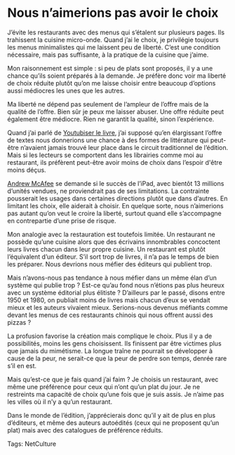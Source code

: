 # Nous n’aimerions pas avoir le choix

J’évite les restaurants avec des menus qui s’étalent sur plusieurs pages. Ils trahissent la cuisine micro-onde. Quand j’ai le choix, je privilégie toujours les menus minimalistes qui me laissent peu de liberté. C’est une condition nécessaire, mais pas suffisante, à la pratique de la cuisine que j’aime.

Mon raisonnement est simple : si peu de plats sont proposés, il y a une chance qu’ils soient préparés à la demande. Je préfère donc voir ma liberté de choix réduite plutôt qu’on me laisse choisir entre beaucoup d’options aussi médiocres les unes que les autres.

Ma liberté ne dépend pas seulement de l’ampleur de l’offre mais de la qualité de l’offre. Bien sûr je peux me laisser abuser. Une offre réduite peut également être médiocre. Rien ne garantit la qualité, sinon l’expérience.

Quand j’ai parlé de [Youtubiser le livre](/2010/10/26/youtubiser-le-livre/), j’ai supposé qu’en élargissant l’offre de textes nous donnerions une chance à des formes de littérature qui peut-être n’avaient jamais trouvé leur place dans le circuit traditionnel de l’édition. Mais si les lecteurs se comportent dans les librairies comme moi au restaurant, ils préfèrent peut-être avoir moins de choix dans l’espoir d'être moins déçus.

[Andrew McAfee](http://blogs.hbr.org/hbr/mcafee/2010/11/why-people-want-less-choice.html) se demande si le succès de l’iPad, avec bientôt 13 millions d’unités vendues, ne proviendrait pas de ses limitations. La contrainte pousserait les usages dans certaines directions plutôt que dans d’autres. En limitant les choix, elle aiderait à choisir. En quelque sorte, nous n’aimerions pas autant qu’on veut le croire la liberté, surtout quand elle s’accompagne en contrepartie d’une prise de risque.

Mon analogie avec la restauration est toutefois limitée. Un restaurant ne possède qu’une cuisine alors que des écrivains innombrables concoctent leurs livres chacun dans leur propre cuisine. Un restaurant est plutôt l’équivalent d’un éditeur. S’il sort trop de livres, il n’a pas le temps de bien les préparer. Nous devrions nous méfier des éditeurs qui publient trop.

Mais n’avons-nous pas tendance à nous méfier dans un même élan d’un système qui publie trop ? Est-ce qu’au fond nous n’étions pas plus heureux avec un système éditorial plus élitiste ? D’ailleurs par le passé, disons entre 1950 et 1980, on publiait moins de livres mais chacun d’eux se vendait mieux et les auteurs vivaient mieux. Serions-nous devenus méfiants comme devant les menus de ces restaurants chinois qui nous offrent aussi des pizzas ?

La profusion favorise la création mais complique le choix. Plus il y a de possibilités, moins les gens choisissent. Ils finissent par être victimes plus que jamais du mimétisme. La longue traîne ne pourrait se développer à cause de la peur, ne serait-ce que la peur de perdre son temps, denrée rare s’il en est.

Mais qu’est-ce que je fais quand j’ai faim ? Je choisis un restaurant, avec même une préférence pour ceux qui n’ont qu’un plat du jour. Je ne restreints ma capacité de choix qu’une fois que je suis assis. Je n’aime pas les villes où il n’y a qu’un restaurant.

Dans le monde de l’édition, j’apprécierais donc qu’il y ait de plus en plus d’éditeurs, et même des auteurs autoédités (ceux qui ne proposent qu’un plat) mais avec des catalogues de préférence réduits.

Tags: NetCulture